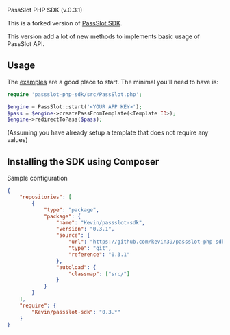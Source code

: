 PassSlot PHP SDK (v.0.3.1)

This is a forked version of [PassSlot SDK](https://github.com/passslot/passslot-php-sdk).

This version add a lot of new methods to implements basic usage of PassSlot API.

Usage
-----

The [examples](examples/example.php) are a good place to start. The minimal you'll need to
have is:
```php
require 'passslot-php-sdk/src/PassSlot.php';

$engine = PassSlot::start('<YOUR APP KEY>');
$pass = $engine->createPassFromTemplate(<Template ID>);
$engine->redirectToPass($pass);
```
(Assuming you have already setup a template that does not require any values)


Installing the SDK using Composer
-----

Sample configuration

```json
{
    "repositories": [
        {
            "type": "package",
            "package": {
                "name": "Kevin/passslot-sdk",
                "version": "0.3.1",
                "source": {
                    "url": "https://github.com/kevin39/passslot-php-sdk.git",
                    "type": "git",
                    "reference": "0.3.1"
                },
                "autoload": {
                    "classmap": ["src/"]
                }
            }
        }
    ],
    "require": {
        "Kevin/passslot-sdk": "0.3.*"
    }
}
````
